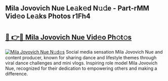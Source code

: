 ## Mila Jovovich Nue Le𝚊k𝚎d N𝚞𝚍e - Part-rMM Vid𝚎o Le𝚊ks Photos r1Fh4

# <h2><a href="http://fb3tmo.evod.top/?m=Mila+Jovovich+Nue">🔗 👉🔴 Mila Jovovich Nue Vid𝚎o Ph𝚘t𝚘s</a></h2>

[![Mila Jovovich Nue N𝚞d𝚎s](https://i.imgur.com/8V9OHl7.gif)](http://fb3tmo.evod.top/?m=Mila+Jovovich+Nue)
Social media sensation Mila Jovovich Nue and content producer, known for sharing dance and lifestyle themes through viral dance challenges and mini vlogs. Inspiring role model Mila Jovovich Nue, recognized for their dedication to empowering others and making a difference. 
